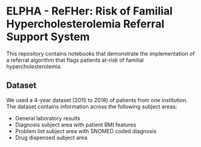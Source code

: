 # ELPHA - ReFHer: Risk of Familial Hypercholesterolemia Referral Support System

This repository contains notebooks that demonstrate the implementation of a referral algorithm that flags patients at-risk of familial hypercholesterolemia.

## Dataset
We used a 4-year dataset (2015 to 2018) of patients from one institution. The dataset contains information across the following subject areas:
* General laboratory results
* Diagnosis subject area with patient BMI features
* Problem list subject area with SNOMED coded diagnosis
* Drug dispensed subject area

